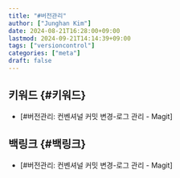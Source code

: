 ```yaml
---
title: "#버전관리"
author: ["Junghan Kim"]
date: 2024-08-21T16:28:00+09:00
lastmod: 2024-09-21T14:14:39+09:00
tags: ["versioncontrol"]
categories: ["meta"]
draft: false
---
```


## 키워드 {#키워드}

-   [#버전관리: 컨벤셔널 커밋 변경-로그 관리 - Magit]


## 백링크 {#백링크}

-   [#버전관리: 컨벤셔널 커밋 변경-로그 관리 - Magit]
